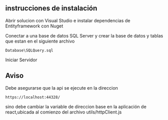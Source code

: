 ## instrucciones de instalación

Abrir solucion con Visual Studio e instalar dependencias de Entityframework con Nuget

Conectar a una base de datos SQL Server y crear la base de datos y tablas que estan en el siguiente archivo
```
Database\SQLQuery.sql
```
Iniciar Servidor

## Aviso
Debe asegurarse que la api se ejecute en la direccion 

```
https://localhost:44328/
```
sino debe cambiar la variable de direccion base en la aplicación de react,ubicada al comienzo del archivo utils/httpClient.js
